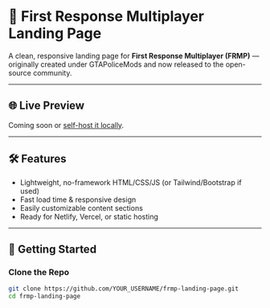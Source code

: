 # 🚨 First Response Multiplayer Landing Page

A clean, responsive landing page for **First Response Multiplayer (FRMP)** — originally created under GTAPoliceMods and now released to the open-source community.

---

## 🌐 Live Preview

Coming soon or [self-host it locally](#getting-started).

---

## 🛠 Features

- Lightweight, no-framework HTML/CSS/JS (or Tailwind/Bootstrap if used)
- Fast load time & responsive design
- Easily customizable content sections
- Ready for Netlify, Vercel, or static hosting

---

## 🚀 Getting Started

### Clone the Repo

```bash
git clone https://github.com/YOUR_USERNAME/frmp-landing-page.git
cd frmp-landing-page
